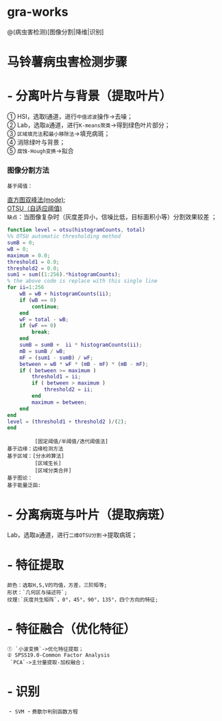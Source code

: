 # gra-works
@(病虫害检测)[图像分割|降维|识别]
# 马铃薯病虫害检测步骤
# - **分离叶片与背景（提取叶片）**
  ① HSI，选取I通道，进行`中值滤波`操作->去噪；<br>
  ② Lab，选取a通道，进行`K-means聚类`->得到绿色叶片部分；<br>
  ③ `区域填充法`和`最小移除法`->填充病斑；<br>
  ④ 消除绿叶与背景；<br>
  ⑤ `腐蚀-Hough变换`->拟合<br>
  ### 图像分割方法
    基于阈值： 
[直方图双峰法(mode)](http://blog.csdn.net/hh555800/article/details/42342687);<br>
[OTSU（自适应阈值)](https://zh.wikipedia.org/zh-hans/%E5%A4%A7%E6%B4%A5%E7%AE%97%E6%B3%95)<br>
`缺点`：当图像复杂时（灰度差异小，信噪比低，目标面积小等）分割效果较差 ；
```matlab
function level = otsu(histogramCounts, total)
%% OTSU automatic thresholding method
sumB = 0;
wB = 0;
maximum = 0.0;
threshold1 = 0.0;
threshold2 = 0.0;
sum1 = sum((1:256).*histogramCounts); 
% the above code is replace with this single line
for ii=1:256
    wB = wB + histogramCounts(ii);
    if (wB == 0)
        continue;
    end
    wF = total - wB;
    if (wF == 0)
        break;
    end
    sumB = sumB +  ii * histogramCounts(ii);
    mB = sumB / wB;
    mF = (sum1 - sumB) / wF;
    between = wB * wF * (mB - mF) * (mB - mF);
    if ( between >= maximum )
        threshold1 = ii;
        if ( between > maximum )
            threshold2 = ii;
        end
        maximum = between;
    end
end
level = (threshold1 + threshold2 )/(2);
end
```
             [固定阈值/半阈值/迭代阈值法]
    基于边缘：边缘检测方法
    基于区域：[分水岭算法]
             [区域生长]
             [区域分类合并]
    基于图论：
    基于能量泛函:
   <!-- 1.K-means
   2.Hough变幻
   3.超像素分割算法
   4.Graphcut -->

# - **分离病斑与叶片（提取病斑）**
  Lab，选取a通道，进行`二维OTSU分割`->提取病斑；
# - **特征提取**
    颜色：选取H,S,V的均值，方差，三阶矩等;
    形状：`几何区与描述符`;
    纹理:`灰度共生矩阵`，0°，45°，90°，135°，四个方向的特征;
# - **特征融合（优化特征）**
    ① `小波变换`->优化特征提取；
    ② SPSS19.0-Common Factor Analysis
     `PCA`->主分量提取-加权融合；
# - **识别**

  -  <code>SVM</code>
  - `费歇尔判别函数方程`


    

